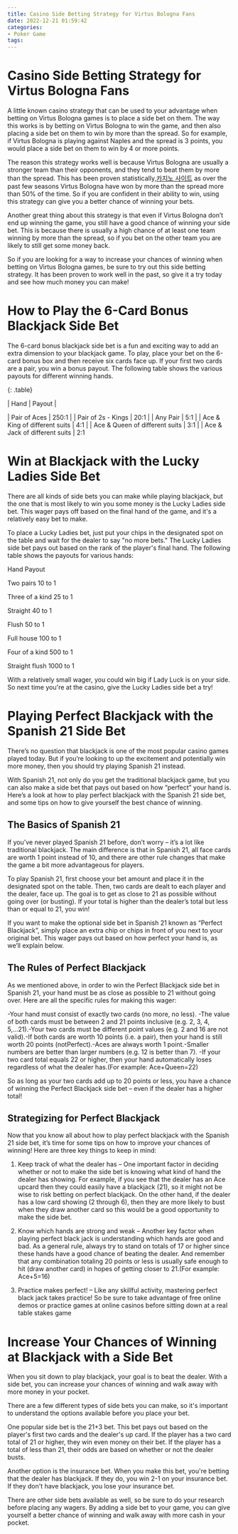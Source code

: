 ```yaml
---
title: Casino Side Betting Strategy for Virtus Bologna Fans 
date: 2022-12-21 01:59:42
categories:
- Poker Game
tags:
---
```



#  Casino Side Betting Strategy for Virtus Bologna Fans 

A little known casino strategy that can be used to your advantage when betting on Virtus Bologna games is to place a side bet on them. The way this works is by betting on Virtus Bologna to win the game, and then also placing a side bet on them to win by more than the spread. So for example, if Virtus Bologna is playing against Naples and the spread is 3 points, you would place a side bet on them to win by 4 or more points.

The reason this strategy works well is because Virtus Bologna are usually a stronger team than their opponents, and they tend to beat them by more than the spread. This has been proven statistically,[카지노 사이트](https://choegocasino.com/) as over the past few seasons Virtus Bologna have won by more than the spread more than 50% of the time. So if you are confident in their ability to win, using this strategy can give you a better chance of winning your bets.

Another great thing about this strategy is that even if Virtus Bologna don’t end up winning the game, you still have a good chance of winning your side bet. This is because there is usually a high chance of at least one team winning by more than the spread, so if you bet on the other team you are likely to still get some money back.

So if you are looking for a way to increase your chances of winning when betting on Virtus Bologna games, be sure to try out this side betting strategy. It has been proven to work well in the past, so give it a try today and see how much money you can make!

#  How to Play the 6-Card Bonus Blackjack Side Bet 

The 6-card bonus blackjack side bet is a fun and exciting way to add an extra dimension to your blackjack game. To play, place your bet on the 6-card bonus box and then receive six cards face up. If your first two cards are a pair, you win a bonus payout. The following table shows the various payouts for different winning hands.

{: .table}

| Hand | Payout |

| Pair of Aces | 250:1 |
| Pair of 2s - Kings | 20:1 |
| Any Pair | 5:1 |
| Ace & King of different suits | 4:1 |
| Ace & Queen of different suits | 3:1 |
| Ace & Jack of different suits | 2:1

#  Win at Blackjack with the Lucky Ladies Side Bet 

There are all kinds of side bets you can make while playing blackjack, but the one that is most likely to win you some money is the Lucky Ladies side bet. This wager pays off based on the final hand of the game, and it's a relatively easy bet to make.

To place a Lucky Ladies bet, just put your chips in the designated spot on the table and wait for the dealer to say "no more bets." The Lucky Ladies side bet pays out based on the rank of the player's final hand. The following table shows the payouts for various hands:

Hand Payout

Two pairs 10 to 1

Three of a kind 25 to 1

Straight 40 to 1

Flush 50 to 1

Full house 100 to 1

Four of a kind 500 to 1

Straight flush 1000 to 1

With a relatively small wager, you could win big if Lady Luck is on your side. So next time you're at the casino, give the Lucky Ladies side bet a try!

#  Playing Perfect Blackjack with the Spanish 21 Side Bet 

There’s no question that blackjack is one of the most popular casino games played today. But if you’re looking to up the excitement and potentially win more money, then you should try playing Spanish 21 instead.

With Spanish 21, not only do you get the traditional blackjack game, but you can also make a side bet that pays out based on how “perfect” your hand is. Here’s a look at how to play perfect blackjack with the Spanish 21 side bet, and some tips on how to give yourself the best chance of winning.

## The Basics of Spanish 21 

If you’ve never played Spanish 21 before, don’t worry – it’s a lot like traditional blackjack. The main difference is that in Spanish 21, all face cards are worth 1 point instead of 10, and there are other rule changes that make the game a bit more advantageous for players.

To play Spanish 21, first choose your bet amount and place it in the designated spot on the table. Then, two cards are dealt to each player and the dealer, face up. The goal is to get as close to 21 as possible without going over (or busting). If your total is higher than the dealer’s total but less than or equal to 21, you win!

If you want to make the optional side bet in Spanish 21 known as “Perfect Blackjack”, simply place an extra chip or chips in front of you next to your original bet. This wager pays out based on how perfect your hand is, as we’ll explain below.

## The Rules of Perfect Blackjack 

As we mentioned above, in order to win the Perfect Blackjack side bet in Spanish 21, your hand must be as close as possible to 21 without going over. Here are all the specific rules for making this wager:

-Your hand must consist of exactly two cards (no more, no less).
-The value of both cards must be between 2 and 21 points inclusive (e.g. 2, 3, 4, 5,...21).-Your two cards must be different point values (e.g. 2 and 16 are not valid).-If both cards are worth 10 points (i.e. a pair), then your hand is still worth 20 points (notPerfect).-Aces are always worth 1 point.-Smaller numbers are better than larger numbers (e.g. 12 is better than 7).
-If your two card total equals 22 or higher, then your hand automatically loses regardless of what the dealer has.(For example: Ace+Queen=22) 

So as long as your two cards add up to 20 points or less, you have a chance of winning the Perfect Blackjack side bet – even if the dealer has a higher total!

## Strategizing for Perfect Blackjack  

Now that you know all about how to play perfect blackjack with the Spanish 21 side bet, it’s time for some tips on how to improve your chances of winning! Here are three key things to keep in mind: 

1) Keep track of what the dealer has – One important factor in deciding whether or not to make the side bet is knowing what kind of hand the dealer has showing. For example, if you see that the dealer has an Ace upcard then they could easily have a blackjack (21), so it might not be wise to risk betting on perfect blackjack. On the other hand, if the dealer has a low card showing (2 through 6), then they are more likely to bust when they draw another card so this would be a good opportunity to make the side bet. 

2) Know which hands are strong and weak – Another key factor when playing perfect black jack is understanding which hands are good and bad. As a general rule, always try to stand on totals of 17 or higher since these hands have a good chance of beating the dealer. And remember that any combination totaling 20 points or less is usually safe enough to hit (draw another card) in hopes of getting closer to 21.(For example: Ace+5=16) 

3) Practice makes perfect! – Like any skillful activity, mastering perfect black jack takes practice! So be sure to take advantage of free online demos or practice games at online casinos before sitting down at a real table stakes game

#  Increase Your Chances of Winning at Blackjack with a Side Bet

When you sit down to play blackjack, your goal is to beat the dealer. With a side bet, you can increase your chances of winning and walk away with more money in your pocket.

There are a few different types of side bets you can make, so it's important to understand the options available before you place your bet.

One popular side bet is the 21+3 bet. This bet pays out based on the player's first two cards and the dealer's up card. If the player has a two card total of 21 or higher, they win even money on their bet. If the player has a total of less than 21, their odds are based on whether or not the dealer busts.

Another option is the insurance bet. When you make this bet, you're betting that the dealer has blackjack. If they do, you win 2-1 on your insurance bet. If they don't have blackjack, you lose your insurance bet.

There are other side bets available as well, so be sure to do your research before placing any wagers. By adding a side bet to your game, you can give yourself a better chance of winning and walk away with more cash in your pocket.